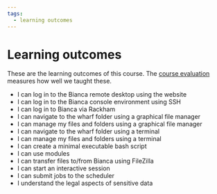 ```yaml
---
tags:
  - learning outcomes
---
```


# Learning outcomes

These are the learning outcomes of this course.
The [course evaluation](evaluation.md) measures how well we taught
these.

- I can log in to the Bianca remote desktop using the website
- I can log in to the Bianca console environment using SSH
- I can log in to Bianca via Rackham
- I can navigate to the wharf folder using a graphical file manager
- I can manage my files and folders using a graphical file manager
- I can navigate to the wharf folder using a terminal
- I can manage my files and folders using a terminal
- I can create a minimal executable bash script
- I can use modules
- I can transfer files to/from Bianca using FileZilla
- I can start an interactive session
- I can submit jobs to the scheduler
- I understand the legal aspects of sensitive data
